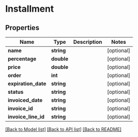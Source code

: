 # Installment

## Properties

 Name                | Type       | Description | Notes      
---------------------|------------|-------------|------------
 **name**            | **string** |             | [optional] 
 **percentage**      | **double** |             | [optional] 
 **price**           | **double** |             | [optional] 
 **order**           | **int**    |             | [optional] 
 **expiration_date** | **string** |             | [optional] 
 **status**          | **string** |             | [optional] 
 **invoiced_date**   | **string** |             | [optional] 
 **invoice_id**      | **string** |             | [optional] 
 **invoice_line_id** | **string** |             | [optional] 

[[Back to Model list]](../../README.md#documentation-for-models) [[Back to API list]](../../README.md#documentation-for-api-endpoints) [[Back to README]](../../README.md)


